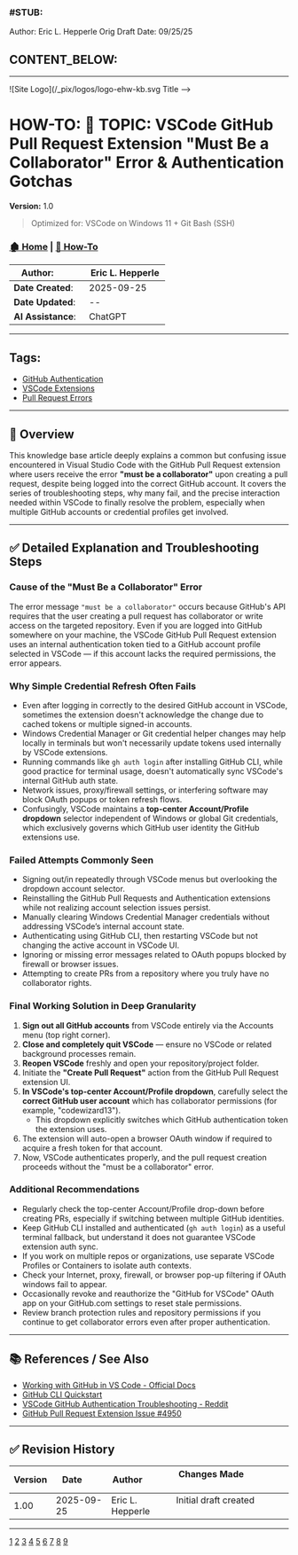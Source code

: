 ### #STUB: 

Author: Eric L. Hepperle
Orig Draft Date:
09/25/25


## CONTENT_BELOW: ##

---




<!-- 🔗 Custom Stylesheet -->
<link rel="stylesheet" href="../../_css/main.css">


<!-- 🖼️ Site Logo -->
![Site Logo](/_pix/logos/logo-ehw-kb.svg Title -->
# HOW-TO: 📘 TOPIC: VSCode GitHub Pull Request Extension "Must Be a Collaborator" Error & Authentication Gotchas


**Version:** 1.0



> Optimized for: VSCode on Windows 11 + Git Bash (SSH)
> 


<!-- 🧭 Navigation -->
### [🏚️ Home](../README.md) | [📁 How-To](index.md)


<!-- 👤 Metadata -->
| **Author**:        | Eric L. Hepperle |
| ------------------ | ---------------- |
| **Date Created**:  | 2025-09-25       |
| **Date Updated**:  | --               |
| **AI Assistance**: | ChatGPT          |



***


<!-- SECTION: Tags for short related (1-3 word phrase per tag) concepts (long titled articles belong in the References / See Also section above) -->
<section id="sec-tags">


## Tags:


- [GitHub Authentication](#)
- [VSCode Extensions](#)
- [Pull Request Errors](#)


</section>


***


<!-- 🔍 Content Section Heading -->


## 📌 Overview


This knowledge base article deeply explains a common but confusing issue encountered in Visual Studio Code with the GitHub Pull Request extension where users receive the error **"must be a collaborator"** upon creating a pull request, despite being logged into the correct GitHub account. It covers the series of troubleshooting steps, why many fail, and the precise interaction needed within VSCode to finally resolve the problem, especially when multiple GitHub accounts or credential profiles get involved.


***


## ✅ Detailed Explanation and Troubleshooting Steps


### Cause of the "Must Be a Collaborator" Error

The error message `"must be a collaborator"` occurs because GitHub's API requires that the user creating a pull request has collaborator or write access on the targeted repository. Even if you are logged into GitHub somewhere on your machine, the VSCode GitHub Pull Request extension uses an internal authentication token tied to a GitHub account profile selected in VSCode — if this account lacks the required permissions, the error appears.


### Why Simple Credential Refresh Often Fails

- Even after logging in correctly to the desired GitHub account in VSCode, sometimes the extension doesn't acknowledge the change due to cached tokens or multiple signed-in accounts.
- Windows Credential Manager or Git credential helper changes may help locally in terminals but won't necessarily update tokens used internally by VSCode extensions.
- Running commands like `gh auth login` after installing GitHub CLI, while good practice for terminal usage, doesn't automatically sync VSCode's internal GitHub auth state.
- Network issues, proxy/firewall settings, or interfering software may block OAuth popups or token refresh flows.
- Confusingly, VSCode maintains a **top-center Account/Profile dropdown** selector independent of Windows or global Git credentials, which exclusively governs which GitHub user identity the GitHub extensions use.


### Failed Attempts Commonly Seen

- Signing out/in repeatedly through VSCode menus but overlooking the dropdown account selector.
- Reinstalling the GitHub Pull Requests and Authentication extensions while not realizing account selection issues persist.
- Manually clearing Windows Credential Manager credentials without addressing VSCode’s internal account state.
- Authenticating using GitHub CLI, then restarting VSCode but not changing the active account in VSCode UI.
- Ignoring or missing error messages related to OAuth popups blocked by firewall or browser issues.
- Attempting to create PRs from a repository where you truly have no collaborator rights.


### Final Working Solution in Deep Granularity

1. **Sign out all GitHub accounts** from VSCode entirely via the Accounts menu (top right corner).
2. **Close and completely quit VSCode** — ensure no VSCode or related background processes remain.
3. **Reopen VSCode** freshly and open your repository/project folder.
4. Initiate the **"Create Pull Request"** action from the GitHub Pull Request extension UI.
5. **In VSCode's top-center Account/Profile dropdown**, carefully select the **correct GitHub user account** which has collaborator permissions (for example, "codewizard13").
   - This dropdown explicitly switches which GitHub authentication token the extension uses.
6. The extension will auto-open a browser OAuth window if required to acquire a fresh token for that account.
7. Now, VSCode authenticates properly, and the pull request creation proceeds without the "must be a collaborator" error.


### Additional Recommendations

- Regularly check the top-center Account/Profile drop-down before creating PRs, especially if switching between multiple GitHub identities.
- Keep GitHub CLI installed and authenticated (`gh auth login`) as a useful terminal fallback, but understand it does not guarantee VSCode extension auth sync.
- If you work on multiple repos or organizations, use separate VSCode Profiles or Containers to isolate auth contexts.
- Check your Internet, proxy, firewall, or browser pop-up filtering if OAuth windows fail to appear.
- Occasionally revoke and reauthorize the "GitHub for VSCode" OAuth app on your GitHub.com settings to reset stale permissions.
- Review branch protection rules and repository permissions if you continue to get collaborator errors even after proper authentication.


***


## 📚 References / See Also



- [Working with GitHub in VS Code - Official Docs](https://code.visualstudio.com/docs/sourcecontrol/github)
- [GitHub CLI Quickstart](https://cli.github.com/)
- [VSCode GitHub Authentication Troubleshooting - Reddit](https://www.reddit.com/r/vscode/comments/1inr36o/please_help_me_im_going_insane/)
- [GitHub Pull Request Extension Issue #4950](https://github.com/microsoft/vscode-pull-request-github/issues/4950)


***


## ✅ Revision History



| Version | Date       | Author           | Changes Made                                     |
| ------- | ---------- | ---------------- | ------------------------------------------------ |
| 1.00    | 2025-09-25 | Eric L. Hepperle | Initial draft created                            |


---

[1](https://azurecodingarchitect.com/posts/gitcredentials/)
[2](https://www.reddit.com/r/vscode/comments/1inr36o/please_help_me_im_going_insane/)
[3](https://stackoverflow.com/questions/78066767/cannot-sign-in-with-github-in-vscode)
[4](https://code.visualstudio.com/docs/remote/troubleshooting)
[5](https://docs.github.com/en/codespaces/troubleshooting/troubleshooting-authentication-to-a-repository)
[6](https://code.visualstudio.com/docs/sourcecontrol/github)
[7](https://developercommunity.visualstudio.com/t/GitHub-Account-Authentication-and-Copilo/10602813)
[8](https://github.com/microsoft/vscode/issues/186858)
[9](https://developercommunity.visualstudio.com/t/Visual-Studio---Sign-in-with-GitHub-is-n/10536430?sort=active)